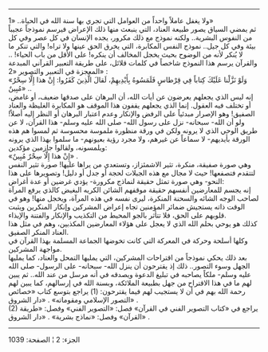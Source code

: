 ------------------------------------------------------------------------

ولا يغفل عاملاً واحداً من العوامل التي تجري بها سنة الله في الحياة.. «1»  
ثم يمضي السياق يصور طبيعة العناد، التي ينبعث منها ذلك الإعراض فيرسم
نموذجاً عجيباً من النفوس البشرية.. ولكنه نموذج مع ذلك مكرور، يجده الإنسان
في كل عصر وفي كل بيئة وفي كل جيل.. نموذج النفس المكابرة، التي يخرق الحق
عينها ولا تراه! والتي تنكر ما لا يُنكر لأنه من الوضوح بحيث يخجل المخالف
أن ينكره! على الأقل من باب الحياء! .. والقرآن يرسم هذا النموذج شاخصاً في
كلمات قلائل، على طريقة التعبير القرآني المبدعة المعجزة في التعبير
والتصوير «2» :  
«وَلَوْ نَزَّلْنا عَلَيْكَ كِتاباً فِي قِرْطاسٍ فَلَمَسُوهُ بِأَيْدِيهِمْ، لَقالَ الَّذِينَ كَفَرُوا: إِنْ هذا
إِلَّا سِحْرٌ مُبِينٌ» ..  
إنه ليس الذي يجعلهم يعرضون عن أيات الله، أن البرهان على صدقها ضعيف، أو
غامض، أو تختلف فيه العقول. إنما الذي يجعلهم يقفون هذا الموقف هو المكابرة
الغليظة والعناد الصفيق! وهو الإصرار مبدئياً على الرفض والإنكار وعدم
اعتبار البرهان أو النظر إليه أصلاً! ولو أن الله- سبحانه- نزل على رسول
الله- صلى الله عليه وسلم- هذا القرآن، لا عن طريق الوحي الذي لا يرونه
ولكن في ورقة منظورة ملموسة محسوسة ثم لمسوا هم هذه الورقة بأيديهم- لا
سماعاً عن غيرهم، ولا مجرد رؤية بعيونهم- ما سلموا بهذا الذي يرونه
ويلمسونه، ولقالوا جازمين مؤكدين:  
«إِنْ هذا إِلَّا سِحْرٌ مُبِينٌ» .  
وهي صورة صفيقة، منكرة، تثير الاشمئزاز، وتستعدي من يراها عليها! صورة تثير
النفس لتتقدم فتصفعها! حيث لا مجال مع هذه الجبلات لحجة أو جدل أو دليل!
وتصويرها على هذا النحو- وهي صورة تمثل حقيقة لنماذج مكرورة- يؤدي غرضين أو
عدة أغراض:  
إنه يجسم للمعارضين أنفسهم حقيقة موقفهم الشائن الكريه البغيض كالذي يرفع
المرآة لصاحب الوجه الشائه والسحنة المنكرة، ليرى نفسه في هذه المرآة،
ويخجل منها! وهو في الوقت ذاته يستجيش ضمائر المؤمنين تجاه إعراض المشركين
وإنكار المنكرين ويثبت قلوبهم على الحق، فلا تتأثر بالجو المحيط من التكذيب
والإنكار والفتنة والإيذاء.  
كذلك هو يوحي بحلم الله الذي لا يعجل على هؤلاء المعارضين المكذبين، وهم في
مثل هذا العناد المنكر الصفيق.  
وكلها أسلحة وحركة في المعركة التي كانت تخوضها الجماعة المسلمة بهذا
القرآن في مواجهة المشركين.  
بعد ذلك يحكي نموذجاً من اقتراحات المشركين، التي يمليها التمحل والعناد،
كما يمليها الجهل وسوء التصور.. ذلك إذ يقترحون أن ينزل الله- سبحانه- على
الرسول- صلى الله عليه وسلم- ملكاً يصاحبه في تبليغ الدعوة ويصدقه في أنه
مرسل من عند الله.. ثم يبين لهم ما في هذا الاقتراح من جهل بطبيعة
الملائكة، وبسنة الله في إرسالهم، كما يبين لهم رحمة الله بهم في أن لا
يستجيب لهم فيما يقترحون: (1) يراجع بتوسع كتاب «خصائص التصور الإسلامي
ومقوماته» . «دار الشروق» .  
(2) يراجع في «كتاب التصوير الفني في القرآن» فصل: «التصوير الفني» وفصل:
«طريقة القرآن» وفصل: «نماذج بشرية» . «دار الشروق» .

------------------------------------------------------------------------

الجزء: 2 ¦ الصفحة: 1039
